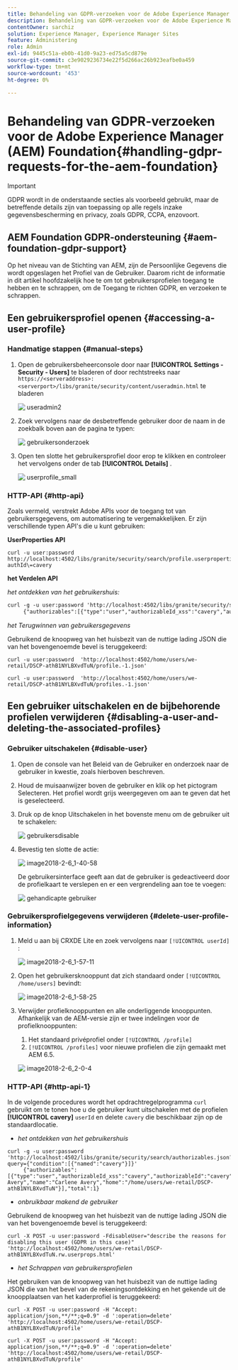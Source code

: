 ```yaml
---
title: Behandeling van GDPR-verzoeken voor de Adobe Experience Manager Foundation
description: Behandeling van GDPR-verzoeken voor de Adobe Experience Manager Foundation
contentOwner: sarchiz
solution: Experience Manager, Experience Manager Sites
feature: Administering
role: Admin
exl-id: 9445c51a-eb0b-41d0-9a23-ed75a5cd879e
source-git-commit: c3e9029236734e22f5d266ac26b923eafbe0a459
workflow-type: tm+mt
source-wordcount: '453'
ht-degree: 0%

---
```


# Behandeling van GDPR-verzoeken voor de Adobe Experience Manager (AEM) Foundation{#handling-gdpr-requests-for-the-aem-foundation}

>[!IMPORTANT]
>
>GDPR wordt in de onderstaande secties als voorbeeld gebruikt, maar de betreffende details zijn van toepassing op alle regels inzake gegevensbescherming en privacy, zoals GDPR, CCPA, enzovoort.

## AEM Foundation GDPR-ondersteuning {#aem-foundation-gdpr-support}

Op het niveau van de Stichting van AEM, zijn de Persoonlijke Gegevens die wordt opgeslagen het Profiel van de Gebruiker. Daarom richt de informatie in dit artikel hoofdzakelijk hoe te om tot gebruikersprofielen toegang te hebben en te schrappen, om de Toegang te richten GDPR, en verzoeken te schrappen.

## Een gebruikersprofiel openen {#accessing-a-user-profile}

### Handmatige stappen {#manual-steps}

1. Open de gebruikersbeheerconsole door naar **[!UICONTROL Settings - Security - Users]** te bladeren of door rechtstreeks naar `https://<serveraddress>:<serverport>/libs/granite/security/content/useradmin.html` te bladeren

   ![&#x200B; useradmin2 &#x200B;](assets/useradmin2.png)

1. Zoek vervolgens naar de desbetreffende gebruiker door de naam in de zoekbalk boven aan de pagina te typen:

   ![&#x200B; gebruikersonderzoek &#x200B;](assets/usersearch.png)

1. Open ten slotte het gebruikersprofiel door erop te klikken en controleer het vervolgens onder de tab **[!UICONTROL Details]** .

   ![&#x200B; userprofile_small &#x200B;](assets/userprofile_small.png)

### HTTP-API {#http-api}

Zoals vermeld, verstrekt Adobe APIs voor de toegang tot van gebruikersgegevens, om automatisering te vergemakkelijken. Er zijn verschillende typen API&#39;s die u kunt gebruiken:

**UserProperties API**

```shell
curl -u user:password http://localhost:4502/libs/granite/security/search/profile.userproperties.json\?authId\=cavery
```

**het Verdelen API**

*het ontdekken van het gebruikershuis:*

```xml
curl -g -u user:password 'http://localhost:4502/libs/granite/security/search/authorizables.json?query={"condition":[{"named":"cavery"}]}'
     {"authorizables":[{"type":"user","authorizableId_xss":"cavery","authorizableId":"cavery","name_xss":"Carlene Avery","name":"Carlene Avery","home":"/home/users/we-retail/DSCP-athB1NYLBXvdTuN"}],"total":1}
```

*het Terugwinnen van gebruikersgegevens*

Gebruikend de knoopweg van het huisbezit van de nuttige lading JSON die van het bovengenoemde bevel is teruggekeerd:

```shell
curl -u user:password  'http://localhost:4502/home/users/we-retail/DSCP-athB1NYLBXvdTuN/profile.-1.json'
```

```shell
curl -u user:password  'http://localhost:4502/home/users/we-retail/DSCP-athB1NYLBXvdTuN/profiles.-1.json'
```

## Een gebruiker uitschakelen en de bijbehorende profielen verwijderen {#disabling-a-user-and-deleting-the-associated-profiles}

### Gebruiker uitschakelen {#disable-user}

1. Open de console van het Beleid van de Gebruiker en onderzoek naar de gebruiker in kwestie, zoals hierboven beschreven.
1. Houd de muisaanwijzer boven de gebruiker en klik op het pictogram Selecteren. Het profiel wordt grijs weergegeven om aan te geven dat het is geselecteerd.

1. Druk op de knop Uitschakelen in het bovenste menu om de gebruiker uit te schakelen:

   ![&#x200B; gebruikersdisable &#x200B;](assets/userdisable.png)

1. Bevestig ten slotte de actie:

   ![&#x200B; image2018-2-6_1-40-58 &#x200B;](assets/image2018-2-6_1-40-58.png)

   De gebruikersinterface geeft aan dat de gebruiker is gedeactiveerd door de profielkaart te verslepen en er een vergrendeling aan toe te voegen:

   ![&#x200B; gehandicapte gebruiker &#x200B;](assets/disableduser.png)

### Gebruikersprofielgegevens verwijderen {#delete-user-profile-information}

1. Meld u aan bij CRXDE Lite en zoek vervolgens naar `[!UICONTROL userId]` :

   ![&#x200B; image2018-2-6_1-57-11 &#x200B;](assets/image2018-2-6_1-57-11.png)

1. Open het gebruikersknooppunt dat zich standaard onder `[!UICONTROL /home/users]` bevindt:

   ![&#x200B; image2018-2-6_1-58-25 &#x200B;](assets/image2018-2-6_1-58-25.png)

1. Verwijder profielknooppunten en alle onderliggende knooppunten. Afhankelijk van de AEM-versie zijn er twee indelingen voor de profielknooppunten:

   1. Het standaard privéprofiel onder `[!UICONTROL /profile]`
   1. `[!UICONTROL /profiles]` voor nieuwe profielen die zijn gemaakt met AEM 6.5.

   ![&#x200B; image2018-2-6_2-0-4 &#x200B;](assets/image2018-2-6_2-0-4.png)

### HTTP-API {#http-api-1}

In de volgende procedures wordt het opdrachtregelprogramma `curl` gebruikt om te tonen hoe u de gebruiker kunt uitschakelen met de profielen **[!UICONTROL cavery]** `userId` en delete `cavery` die beschikbaar zijn op de standaardlocatie.

* *het ontdekken van het gebruikershuis*

```shell
curl -g -u user:password 'http://localhost:4502/libs/granite/security/search/authorizables.json?query={"condition":[{"named":"cavery"}]}'
     {"authorizables":[{"type":"user","authorizableId_xss":"cavery","authorizableId":"cavery","name_xss":"Carlene Avery","name":"Carlene Avery","home":"/home/users/we-retail/DSCP-athB1NYLBXvdTuN"}],"total":1}
```

* *onbruikbaar makend de gebruiker*

Gebruikend de knoopweg van het huisbezit van de nuttige lading JSON die van het bovengenoemde bevel is teruggekeerd:

```shell
curl -X POST -u user:password -FdisableUser="describe the reasons for disabling this user (GDPR in this case)" 'http://localhost:4502/home/users/we-retail/DSCP-athB1NYLBXvdTuN.rw.userprops.html'
```

* *het Schrappen van gebruikersprofielen*

Het gebruiken van de knoopweg van het huisbezit van de nuttige lading JSON die van het bevel van de rekeningsontdekking en het gekende uit de knoopplaatsen van het kaderprofiel is teruggekeerd:

```shell
curl -X POST -u user:password -H "Accept: application/json,**/**;q=0.9" -d ':operation=delete' 'http://localhost:4502/home/users/we-retail/DSCP-athB1NYLBXvdTuN/profile'
```

```shell
curl -X POST -u user:password -H "Accept: application/json,**/**;q=0.9" -d ':operation=delete' 'http://localhost:4502/home/users/we-retail/DSCP-athB1NYLBXvdTuN/profile'
```
